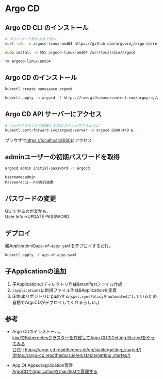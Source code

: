 # Argo CD

## Argo CD CLI のインストール

```bash
# ダウンロード終わるまで待つ
curl -sSL -o argocd-linux-amd64 https://github.com/argoproj/argo-cd/releases/latest/download/argocd-linux-amd64

sudo install -m 555 argocd-linux-amd64 /usr/local/bin/argocd

rm argocd-linux-amd64
```

## Argo CD のインストール

```bash
kubectl create namespace argocd

kubectl apply -n argocd -f https://raw.githubusercontent.com/argoproj/argo-cd/stable/manifests/install.yaml
```

## Argo CD API サーバーにアクセス

```bash
# バックグラウンドで起動して次のコマンド打てるように
kubectl port-forward svc/argocd-server -n argocd 8080:443 &
```

ブラウザで[https://localhost:8080](https://localhost:8080)にアクセス

## adminユーザーの初期パスワードを取得

```bash
argocd admin initial-password -n argocd
```

`Username:admin`  
`Password:コードの実行結果`

## パスワードの変更

GUIでやるのが楽かも。  
User Info→UPDATE PASSWORD

## デプロイ

親Applicationの`app-of-apps.yaml`をデプロイするだけ。

```bash
kubectl apply -f app-of-apps.yaml
```

## 子Applicationの追加

1. 子Applicationのディレクトリ作成&manifestファイル作成
1. `/applications`に新規ファイル作成&Applicationを定義
1. Githubリポジトリにpushする(`spec.syncPolicy`を`automated`にしているため自動でArgoCDがデプロイしてくれるらしい。)

## 参考

- Argo CDのインストール。  
[kindでKubernetesクラスターを作成してArgo CDのGetting Startedをやってみる](https://dev.classmethod.jp/articles/kind_kubernete_argocd_getting_started/)  
公式: [https://argo-cd.readthedocs.io/en/stable/getting_started/](https://argo-cd.readthedocs.io/en/stable/getting_started/)

- App Of Appsのapplication管理  
[ArgoCDでApplicationをmanifestで管理する](https://zenn.dev/kassshi/articles/argocd-app-of-apps)
